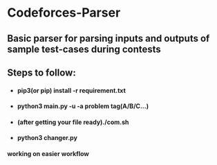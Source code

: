 # Codeforces-Parser
## Basic parser for parsing inputs and outputs of sample test-cases during contests

## Steps to follow:
  - #### pip3(or pip) install -r requirement.txt
  - #### python3 main.py -u <content url> -a problem tag(A/B/C...)
  - #### (after getting  your file ready)./com.sh
  - #### python3 changer.py
 
#### working on easier workflow
